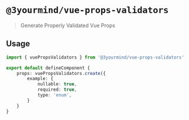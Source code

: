 # `@3yourmind/vue-props-validators`

> Generate Properly Validated Vue Props

## Usage

```typescript
import { vuePropsValidators } from '@3yourmind/vue-props-validators'

export default defineComponent {
	props: vuePropsValidators.create({
		example: {
			nullable: true,
			required: true,
			type: 'enum',
		}
	}
}
```
